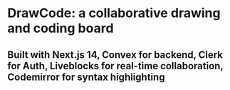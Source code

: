 # DrawCode: a collaborative drawing and coding board

## Built with Next.js 14, Convex for backend, Clerk for Auth, Liveblocks for real-time collaboration, Codemirror for syntax highlighting
